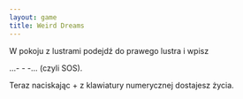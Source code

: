 ```yaml
---
layout: game
title: Weird Dreams
---
```


W pokoju z lustrami podejdź do prawego lustra i wpisz

...- - -... (czyli SOS).

Teraz naciskając + z klawiatury numerycznej dostajesz życia.
